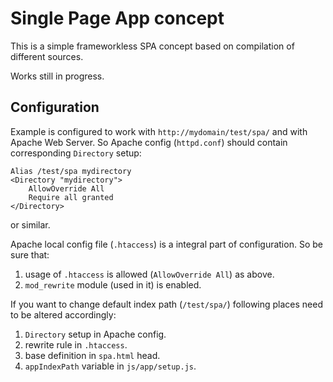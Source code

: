 # Single Page App concept

This is a simple frameworkless SPA concept based on compilation of different sources.

Works still in progress.

## Configuration
Example is configured to work with `http://mydomain/test/spa/` and with Apache Web Server. So Apache config (`httpd.conf`) should contain corresponding `Directory` setup:

```
Alias /test/spa mydirectory
<Directory "mydirectory">
	AllowOverride All
	Require all granted
</Directory>
```

or similar.

Apache local config file (`.htaccess`) is a integral part of configuration. So be sure that:

1. usage of `.htaccess` is allowed (`AllowOverride All`) as above.
2. `mod_rewrite` module (used in it) is enabled.

If you want to change default index path (`/test/spa/`) following places need to be altered accordingly:

1. `Directory` setup in Apache config.
2. rewrite rule in `.htaccess`.
3. base definition in `spa.html` head.
4. `appIndexPath` variable in `js/app/setup.js`.

